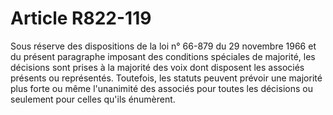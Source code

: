 # Article R822-119

Sous réserve des dispositions de la loi n° 66-879 du 29 novembre 1966 et du présent paragraphe imposant des conditions spéciales de majorité, les décisions sont prises à la majorité des voix dont disposent les associés présents ou représentés.   Toutefois, les statuts peuvent prévoir une majorité plus forte ou même l'unanimité des associés pour toutes les décisions ou seulement pour celles qu'ils énumèrent.